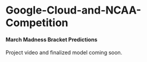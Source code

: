 # Google-Cloud-and-NCAA-Competition

#### March Madness Bracket Predictions

Project video and finalized model coming soon.

